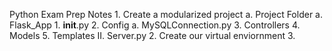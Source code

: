 Python Exam Prep Notes
    1. Create a modularized project
        a. Project Folder
            a. Flask_App
                1. __init__.py
                2. Config
                    a. MySQLConnection.py
                3. Controllers
                4. Models
                5. Templates
            II. Server.py
    2. Create our virtual enviornment
    3. 

